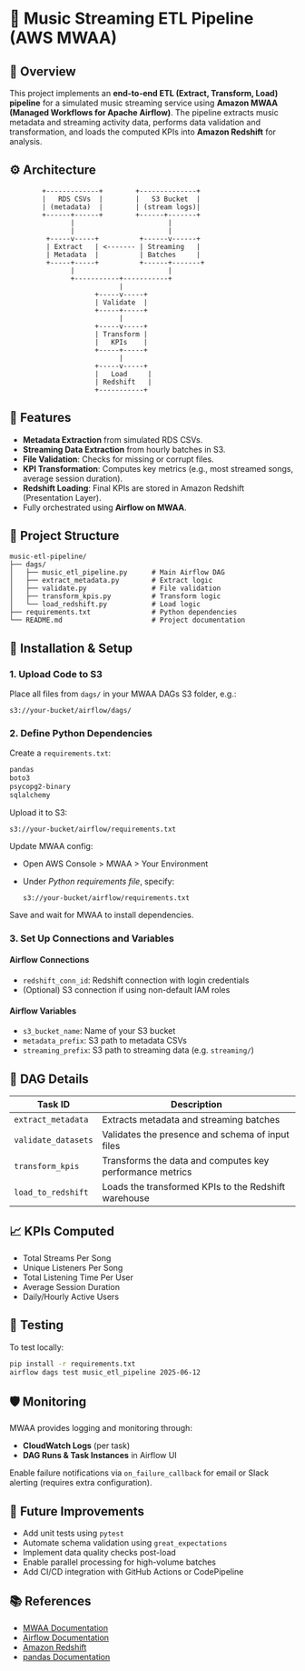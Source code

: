 
# 🎵 Music Streaming ETL Pipeline (AWS MWAA)

## 📌 Overview

This project implements an **end-to-end ETL (Extract, Transform, Load) pipeline** for a simulated music streaming service using **Amazon MWAA (Managed Workflows for Apache Airflow)**. The pipeline extracts music metadata and streaming activity data, performs data validation and transformation, and loads the computed KPIs into **Amazon Redshift** for analysis.

## ⚙️ Architecture

```
        +-------------+        +--------------+
        |   RDS CSVs  |        |   S3 Bucket  |
        | (metadata)  |        | (stream logs)|
        +------+------+        +------+-------+
               |                       |
               |                       |
         +-----v-----+          +------v------+
         | Extract   | <------- | Streaming   |
         | Metadata  |          | Batches     |
         +-----+-----+          +------+-------+
               |                       |
               +-----------+-----------+
                           |
                     +-----v-----+
                     | Validate  |
                     +-----+-----+
                           |
                     +-----v-----+
                     | Transform |
                     |   KPIs    |
                     +-----+-----+
                           |
                     +-----v-----+
                     |   Load     |
                     | Redshift   |
                     +-----------+
```

## 🚀 Features

- **Metadata Extraction** from simulated RDS CSVs.
- **Streaming Data Extraction** from hourly batches in S3.
- **File Validation**: Checks for missing or corrupt files.
- **KPI Transformation**: Computes key metrics (e.g., most streamed songs, average session duration).
- **Redshift Loading**: Final KPIs are stored in Amazon Redshift (Presentation Layer).
- Fully orchestrated using **Airflow on MWAA**.

## 📁 Project Structure

```
music-etl-pipeline/
├── dags/
│   ├── music_etl_pipeline.py      # Main Airflow DAG
│   ├── extract_metadata.py        # Extract logic
│   ├── validate.py                # File validation
│   ├── transform_kpis.py          # Transform logic
│   └── load_redshift.py           # Load logic
├── requirements.txt               # Python dependencies
└── README.md                      # Project documentation
```

## 🔧 Installation & Setup

### 1. Upload Code to S3

Place all files from `dags/` in your MWAA DAGs S3 folder, e.g.:

```
s3://your-bucket/airflow/dags/
```

### 2. Define Python Dependencies

Create a `requirements.txt`:

```txt
pandas
boto3
psycopg2-binary
sqlalchemy
```

Upload it to S3:

```
s3://your-bucket/airflow/requirements.txt
```

Update MWAA config:

- Open AWS Console > MWAA > Your Environment
- Under *Python requirements file*, specify:

  ```
  s3://your-bucket/airflow/requirements.txt
  ```

Save and wait for MWAA to install dependencies.

### 3. Set Up Connections and Variables

#### Airflow Connections

- `redshift_conn_id`: Redshift connection with login credentials
- (Optional) S3 connection if using non-default IAM roles

#### Airflow Variables

- `s3_bucket_name`: Name of your S3 bucket
- `metadata_prefix`: S3 path to metadata CSVs
- `streaming_prefix`: S3 path to streaming data (e.g. `streaming/`)

## 🧠 DAG Details

| Task ID            | Description                                           |
|--------------------|-------------------------------------------------------|
| `extract_metadata` | Extracts metadata and streaming batches               |
| `validate_datasets`| Validates the presence and schema of input files      |
| `transform_kpis`   | Transforms the data and computes key performance metrics |
| `load_to_redshift` | Loads the transformed KPIs to the Redshift warehouse  |

## 📈 KPIs Computed

- Total Streams Per Song
- Unique Listeners Per Song
- Total Listening Time Per User
- Average Session Duration
- Daily/Hourly Active Users

## 🧪 Testing

To test locally:

```bash
pip install -r requirements.txt
airflow dags test music_etl_pipeline 2025-06-12
```

## 🛡️ Monitoring

MWAA provides logging and monitoring through:

- **CloudWatch Logs** (per task)
- **DAG Runs & Task Instances** in Airflow UI

Enable failure notifications via `on_failure_callback` for email or Slack alerting (requires extra configuration).

## 📝 Future Improvements

- Add unit tests using `pytest`
- Automate schema validation using `great_expectations`
- Implement data quality checks post-load
- Enable parallel processing for high-volume batches
- Add CI/CD integration with GitHub Actions or CodePipeline

## 📚 References

- [MWAA Documentation](https://docs.aws.amazon.com/mwaa/latest/userguide/what-is-mwaa.html)
- [Airflow Documentation](https://airflow.apache.org/docs/)
- [Amazon Redshift](https://docs.aws.amazon.com/redshift/)
- [pandas Documentation](https://pandas.pydata.org/)
